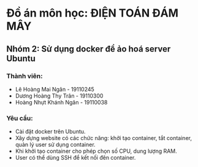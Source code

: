 # Đồ án môn học: ĐIỆN TOÁN ĐÁM MÂY
## Nhóm 2: Sử dụng docker để ảo hoá server Ubuntu
### Thành viên:
- Lê Hoàng Mai Ngân - 19110245
- Dương Hoàng Thy Trân - 19110300
- Hoàng Nhựt Khánh Ngân - 19110038

### Yêu cầu:
- Cài đặt docker trên Ubuntu.
- Xây dựng website có các chức năng: khởi tạo container, tắt container, quản lý user sử dụng container.
- Khi khởi tạo container cho phép chọn số CPU, dung lượng RAM.
- User có thể dùng SSH để kết nối đên container.
